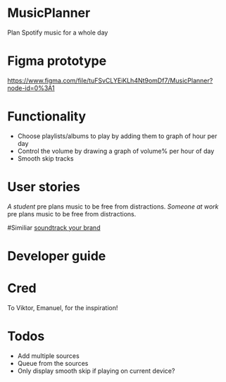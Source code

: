 # MusicPlanner 
Plan Spotify music for a whole day

# Figma prototype
https://www.figma.com/file/tuFSvCLYEiKLh4Nt9omDf7/MusicPlanner?node-id=0%3A1

# Functionality
* Choose playlists/albums to play by adding them to graph of hour per day
* Control the volume by drawing a graph of volume% per hour of day
* Smooth skip tracks

# User stories
*A student* pre plans music to be free from distractions. 
*Someone at work* pre plans music to be free from distractions. 

#Similiar
[soundtrack your brand](https://www.soundtrackyourbrand.com/)

# Developer guide

# Cred
To Viktor, Emanuel, for the inspiration!

# Todos
* Add multiple sources
* Queue from the sources
* Only display smooth skip if playing on current device?
